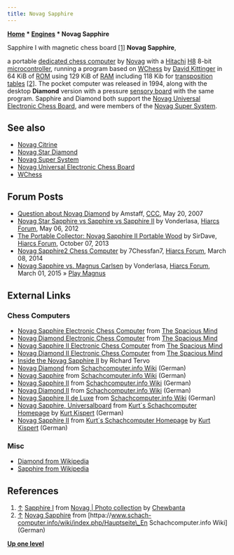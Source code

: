 ```yaml
---
title: Novag Sapphire
---
```

**[Home](Home "Home") \* [Engines](Engines "Engines") \* Novag Sapphire**



 [](https://www.flickr.com/photos/10261668@N05/858171271/in/album-72157600922171918/) Sapphire I with magnetic chess board <a id="cite-note-1" href="#cite-ref-1">[1]</a> 
**Novag Sapphire**,  

a portable [dedicated chess computer](Dedicated_Chess_Computers "Dedicated Chess Computers") by [Novag](Novag "Novag") with a [Hitachi](https://en.wikipedia.org/wiki/Hitachi) [H8](H8 "H8") 8-bit [microcontroller](https://en.wikipedia.org/wiki/Microcontroller), 
running a program based on [WChess](WChess "WChess") by [David Kittinger](David_Kittinger "David Kittinger") in 64 KiB of [ROM](Memory#ROM "Memory") using 129 KiB of [RAM](Memory#RAM "Memory") including 118 Kib for [transposition tables](Transposition_Table "Transposition Table") <a id="cite-note-2" href="#cite-ref-2">[2]</a>. 
The pocket computer was released in 1994, along with the desktop **Diamond** version with a pressure [sensory board](Sensory_Board "Sensory Board") with the same program. 
Sapphire and Diamond both support the [Novag Universal Electronic Chess Board](Novag_Universal_Electronic_Chess_Board "Novag Universal Electronic Chess Board"), and were members of the [Novag Super System](index.php?title=Novag_Super_System&action=edit&redlink=1 "Novag Super System (page does not exist)"). 



## See also


* [Novag Citrine](Novag_Citrine "Novag Citrine")
* [Novag Star Diamond](index.php?title=Novag_Star_Diamond&action=edit&redlink=1 "Novag Star Diamond (page does not exist)")
* [Novag Super System](index.php?title=Novag_Super_System&action=edit&redlink=1 "Novag Super System (page does not exist)")
* [Novag Universal Electronic Chess Board](Novag_Universal_Electronic_Chess_Board "Novag Universal Electronic Chess Board")
* [WChess](WChess "WChess")


## Forum Posts


* [Question about Novag Diamond](http://www.talkchess.com/forum/viewtopic.php?t=13909) by Amstaff, [CCC](CCC "CCC"), May 20, 2007
* [Novag Star Sapphire vs Sapphire vs Sapphire II](http://www.hiarcs.net/forums/viewtopic.php?t=4808) by Vonderlasa, [Hiarcs Forum](Computer_Chess_Forums "Computer Chess Forums"), May 06, 2012
* [The Portable Collector: Novag Sapphire II Portable Wood](http://www.hiarcs.net/forums/viewtopic.php?t=6272) by SirDave, [Hiarcs Forum](Computer_Chess_Forums "Computer Chess Forums"), October 07, 2013
* [Novag Sapphire2 Chess Computer](http://www.hiarcs.net/forums/viewtopic.php?t=6640) by 7Chessfan7, [Hiarcs Forum](Computer_Chess_Forums "Computer Chess Forums"), March 08, 2014
* [Novag Sapphire vs. Magnus Carlsen](http://www.hiarcs.net/forums/viewtopic.php?t=7072) by Vonderlasa, [Hiarcs Forum](Computer_Chess_Forums "Computer Chess Forums"), March 01, 2015 » [Play Magnus](index.php?title=Play_Magnus&action=edit&redlink=1 "Play Magnus (page does not exist)")


## External Links


### Chess Computers


* [Novag Sapphire Electronic Chess Computer](http://www.spacious-mind.com/html/sapphire.html) from [The Spacious Mind](The_Spacious_Mind "The Spacious Mind")
* [Novag Diamond Electronic Chess Computer](http://www.spacious-mind.com/html/diamond.html) from [The Spacious Mind](The_Spacious_Mind "The Spacious Mind")
* [Novag Sapphire II Electronic Chess Computer](http://www.spacious-mind.com/html/sapphire_ii.html) from [The Spacious Mind](The_Spacious_Mind "The Spacious Mind")
* [Novag Diamond II Electronic Chess Computer](http://www.spacious-mind.com/html/diamond_ii.html) from [The Spacious Mind](The_Spacious_Mind "The Spacious Mind")
* [Inside the Novag Sapphire II](http://www.tervo.ca/chess/sapphire.htm) by Richard Tervo
* [Novag Diamond](https://www.schach-computer.info/wiki/index.php?title=Novag_Diamond) from [Schachcomputer.info Wiki](https://www.schach-computer.info/wiki/index.php/Hauptseite_En) (German)
* [Novag Sapphire](https://www.schach-computer.info/wiki/index.php/Novag_Sapphire) from [Schachcomputer.info Wiki](https://www.schach-computer.info/wiki/index.php/Hauptseite_En) (German)
* [Novag Sapphire II](https://www.schach-computer.info/wiki/index.php?title=Novag_Sapphire_II) from [Schachcomputer.info Wiki](https://www.schach-computer.info/wiki/index.php/Hauptseite_En) (German)
* [Novag Diamond II](https://www.schach-computer.info/wiki/index.php?title=Novag_Diamond_II) from [Schachcomputer.info Wiki](https://www.schach-computer.info/wiki/index.php/Hauptseite_En) (German)
* [Novag Sapphire II de Luxe](https://www.schach-computer.info/wiki/index.php/Novag_Sapphire_II_de_Luxe) from [Schachcomputer.info Wiki](https://www.schach-computer.info/wiki/index.php/Hauptseite_En) (German)
* [Novag Sapphire, Universalboard](https://www.schachcomputer.at/sapphire.htm) from [Kurt´s Schachcomputer Homepage](https://www.schachcomputer.at/index.htm) by [Kurt Kispert](Kurt_Kispert "Kurt Kispert") (German)
* [Novag Sapphire II](https://www.schachcomputer.at/sapphi2.htm) from [Kurt´s Schachcomputer Homepage](https://www.schachcomputer.at/index.htm) by [Kurt Kispert](Kurt_Kispert "Kurt Kispert") (German)


### Misc


* [Diamond from Wikipedia](https://en.wikipedia.org/wiki/Diamond)
* [Sapphire from Wikipedia](https://en.wikipedia.org/wiki/Sapphire)


## References


1. <a id="cite-ref-1" href="#cite-note-1">↑</a> [Sapphire I](https://www.flickr.com/photos/10261668@N05/858171271/in/album-72157600922171918/) from [Novag | Photo collection](http://www.flickr.com/photos/10261668@N05/sets/72157600922171918/) by [Chewbanta](Steve_Blincoe "Steve Blincoe")
2. <a id="cite-ref-2" href="#cite-note-2">↑</a> [Novag Sapphire](https://www.schach-computer.info/wiki/index.php/Novag_Sapphire) from [httpa://www.schach-computer.info/wiki/index.php/Hauptseite\_En Schachcomputer.info Wiki] (German)

**[Up one level](Engines "Engines")**







 
